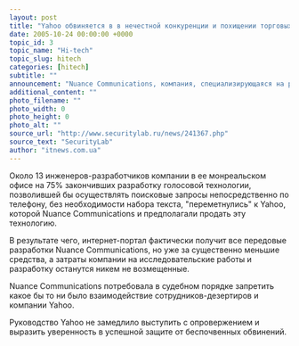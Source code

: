 ```yaml
---
layout: post
title: "Yahoo обвиняется в в нечестной конкуренции и похищении торговых секретов"
date: 2005-10-24 00:00:00 +0000
topic_id: 3
topic_name: "Hi-tech"
topic_slug: hitech
categories: [hitech]
subtitle: ""
announcement: "Nuance Communications, компания, специализирующаяся на разработке программного обеспечения для распознавания речи, предъявила иск компании Yahoo."
additional_content: ""
photo_filename: ""
photo_width: 0
photo_height: 0
photo_alt: ""
source_url: "http://www.securitylab.ru/news/241367.php"
source_text: "SecurityLab"
author: "itnews.com.ua"
---
```

Около 13 инженеров-разработчиков компании в ее монреальском офисе на 75% закончивших разработку голосовой технологии, позволившей бы осуществлять поисковые запросы непосредственно по телефону, без необходимости набора текста, "переметнулись" к Yahoo, которой Nuance Communications и предполагали продать эту технологию.

В результате чего, интернет-портал фактически получит все передовые разработки Nuance Communications, но уже за существенно меньшие средства, а затраты компании на исследовательские работы и разработку останутся никем не возмещенные.

Nuance Communications потребовала в судебном порядке запретить какое бы то ни было взаимодействие сотрудников-дезертиров и компании Yahoo.

Руководство Yahoo не замедлило выступить с опровержением и выразить уверенность в успешной защите от беспочвенных обвинений.
